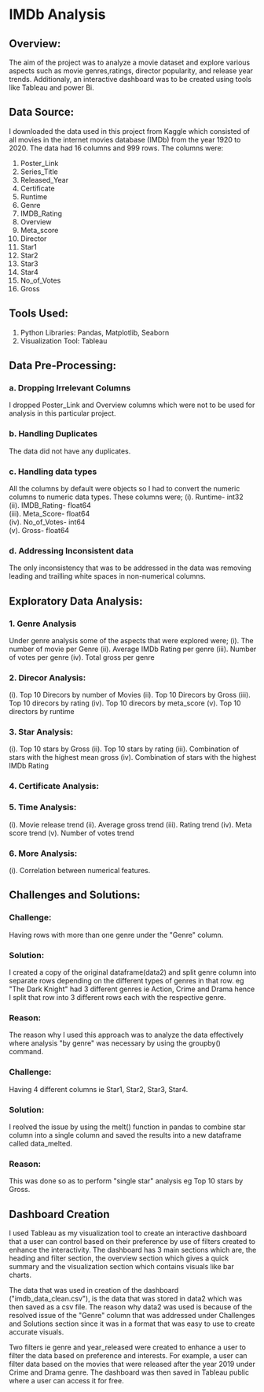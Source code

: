 # IMDb Analysis

## Overview:
The aim of the project was to analyze a movie dataset and explore various aspects such as movie genres,ratings, director popularity, and release year trends. Additionaly, an interactive dashboard was to be created using tools like Tableau and power Bi.

## Data Source:
I downloaded the data used in this project from Kaggle which consisted of all movies in the internet movies database (IMDb) from the year 1920 to 2020. The data had 16 columns and 999 rows. The columns were:
1. Poster_Link
2. Series_Title
3. Released_Year	
4. Certificate	
5. Runtime	
6. Genre	
7. IMDB_Rating	
8. Overview	
9. Meta_score	
10. Director	
11. Star1	
12. Star2	
13. Star3	
14. Star4	
15. No_of_Votes	
16. Gross

## Tools Used:
1. Python Libraries: Pandas, Matplotlib, Seaborn
2. Visualization Tool: Tableau

## Data Pre-Processing:
### a. Dropping Irrelevant Columns
I dropped Poster_Link and Overview columns which were not to be used for analysis in this particular project.

### b.  Handling Duplicates
The data did not have any duplicates.

### c. Handling data types
All the columns by default were objects so I had to convert the numeric columns to numeric data types. These columns were;
(i). Runtime- int32 </br>
(ii). IMDB_Rating- float64 </br>
(iii). Meta_Score- float64 </br>
(iv). No_of_Votes- int64 </br>
(v). Gross- float64 </br>

### d. Addressing Inconsistent data
The only inconsistency that was to be addressed in the data was removing leading and trailling white spaces in non-numerical columns.

## Exploratory Data Analysis:
### 1. Genre  Analysis
Under genre analysis some of the aspects that were explored were;
(i). The number of movie per Genre
(ii). Average IMDb Rating per genre
(iii). Number of votes per genre
(iv). Total gross per genre

### 2. Direcor Analysis:
(i). Top 10 Direcors by number of Movies
(ii). Top 10 Direcors by Gross
(iii). Top 10 direcors by rating
(iv). Top 10 direcors by meta_score
(v). Top 10 directors by runtime

### 3. Star Analysis:
(i). Top 10 stars by Gross
(ii). Top 10 stars by rating
(iii). Combination of stars with the highest mean gross
(iv). Combination of stars with the highest IMDb Rating

### 4. Certificate Analysis:
### 5. Time Analysis:
(i). Movie release trend
(ii). Average gross trend
(iii). Rating trend
(iv). Meta score trend
(v). Number of votes trend

### 6. More Analysis:
(i). Correlation  between numerical features.

## Challenges and Solutions:

### Challenge: 
Having rows with more than one genre under the "Genre" column.
### Solution:
I created a copy of the original dataframe(data2) and split genre column into separate rows depending on the different types of genres in that  row. eg "The Dark Knight" had 3 different genres ie Action, Crime and Drama hence I split that row into 3 different rows each with the respective genre.
### Reason:
The reason why I used this approach was to analyze the data effectively where analysis "by genre" was necessary by using the groupby() command.


### Challenge:
Having 4 different columns ie Star1, Star2, Star3, Star4.
### Solution:
I reolved the issue by using the melt() function in pandas to combine star column into a single column and saved the results into a new dataframe called data_melted.
### Reason:
This was done so as to perform "single star" analysis eg Top 10 stars by Gross.

## Dashboard Creation
I used Tableau as my visualization tool to create an interactive dashboard that a user can control based on their preference by use of filters created to enhance the interactivity. The dashboard has 3 main sections which are, the heading and filter section, the overview section which gives a quick summary and the visualization section which contains visuals like bar charts.

The data that was used in creation of the dashboard ("imdb_data_clean.csv"), is the data that was stored in data2 which was then saved as a csv file.
The reason why data2 was used is because of the resolved issue of the "Genre" column that was addressed under Challenges and Solutions section since it was in a format that was easy to use to create accurate visuals.

Two filters ie genre and year_released were created to enhance a user to filter the data based on preference and interests. For example, a user can filter data based on the movies that were released after the year 2019 under Crime and Drama genre. The dashboard was then saved in Tableau public where a user can access it for free.
